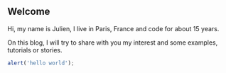  ## Welcome

Hi, my name is Julien, I live in Paris, France and code for about 15 years.

On this blog, I will try to share with you my interest and some examples, tutorials or stories.

```javascript
alert('hello world');
```
